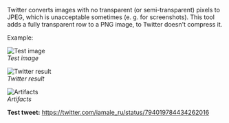 Twitter converts images with no transparent (or semi-transparent) pixels
to JPEG, which is unacceptable sometimes (e. g. for screenshots). This tool adds
a fully transparent row to a PNG image, to Twitter doesn't compress it.

Example:

![Test image](http://imgur.com/a0hCEn2.png)<br>
_Test image_

![Twitter result](https://i.imgur.com/0mVn9F2.jpg)<br>
_Twitter result_

![Artifacts](http://i.imgur.com/OiYFWEM.png)<br>
_Artifacts_

**Test tweet:** https://twitter.com/iamale_ru/status/794019784434262016
